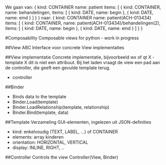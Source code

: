 We gaan van:
{
    kind: CONTAINER
    name: patient
    items: [
        {
            kind: CONTAINER,
            name: behandelingen,
            items: [
                {
                    kind: DATE,
                    name: begin
                },
                {
                    kind: DATE,
                    name: eind
                }
            ]
        }
}
naar:
{
    kind: CONTAINER
    name: patient(ACH-013434)
    items: [
        {
            kind: CONTAINER,
            name: patient(ACH-013434)/behandelingen(2),
            items: [
                {
                    kind: DATE,
                    name: begin
                },
                {
                    kind: DATE,
                    name: eind
                }
            ]
        }
}



#Composability
Composable views for python - work in progress

##View ABC
Interface voor concrete View implementaties

##View implementatie
Concrete implementatie, bijvoorbeeld wx of qt
X - template X dit is niet een attribuut. Bij het laden vraagt de view een
  pad aan de controller, die geeft een gevulde template terug.
- controller

##Binder
- Binds data to the template
- Binder.Load(template)
- Binder.LoadRelationship(template, relationship)
- Binder.Bind(template, data)

##Template
Verzameling GUI-elementen, ingelezen uit JSON-definities
- kind: enkelvoudig (TEXT, LABEL, ...) of CONTAINER
- elements: array kinderen
- orientation: HORIZONTAL, VERTICAL
- display: INLINE, RIGHT, ..

##Controller
Controls the view
Controller(View, Binder)




